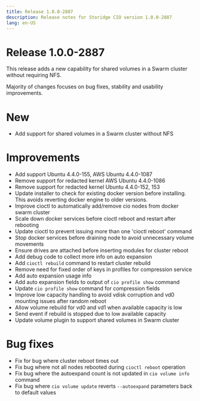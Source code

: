 ```yaml
---
title: Release 1.0.0-2887
description: Release notes for Storidge CIO version 1.0.0-2887
lang: en-US
---
```


# Release 1.0.0-2887
This release adds a new capability for shared volumes in a Swarm cluster without requiring NFS.

Majority of changes focuses on bug fixes, stability and usability improvements.

# New
- Add support for shared volumes in a Swarm cluster without NFS

# Improvements
- Add support Ubuntu 4.4.0-155, AWS Ubuntu 4.4.0-1087
- Remove support for redacted kernel AWS Ubuntu 4.4.0-1086
- Remove support for redacted kernel Ubuntu 4.4.0-152, 153
- Update installer to check for existing docker version before installing. This avoids reverting docker engine to older versions.
- Improve cioctl to automatically add/remove cio nodes from docker swarm cluster
- Scale down docker services before cioctl reboot and restart after rebooting
- Update cioctl to prevent issuing more than one 'cioctl reboot' command
- Stop docker services before draining node to avoid unnecessary volume movements
- Ensure drives are attached before inserting modules for cluster reboot
- Add debug code to collect more info on auto expansion
- Add `cioctl rebuild` command to restart cluster rebuild
- Remove need for fixed order of keys in profiles for compression service
- Add auto expansion usage info
- Add auto expansion fields to output of `cio profile show` command
- Update `cio profile show` command for compression fields
- Improve low capacity handling to avoid vdisk corruption and vd0 mounting issues after random reboot
- Allow volume rebuild for vd0 and vd1 when available capacity is low
- Send event if rebuild is stopped due to low available capacity
- Update volume plugin to support shared volumes in Swarm cluster

# Bug fixes
- Fix for bug where cluster reboot times out
- Fix bug where not all nodes rebooted during `cioctl reboot` operation
- Fix bug where the autoexpand count is not updated in `cio volume info` command
- Fix bug where `cio volume update` reverts `--autoexpand` parameters back to default values
